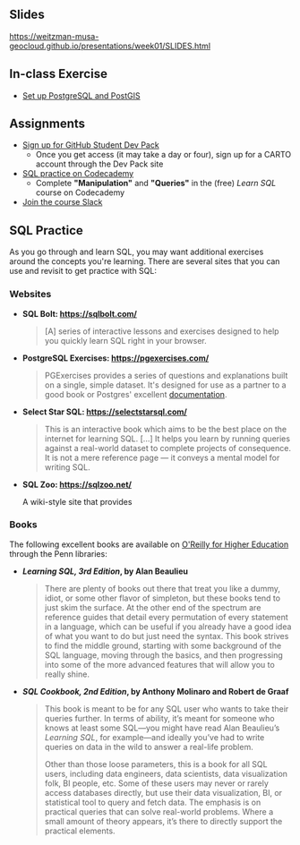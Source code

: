 ## Slides

https://weitzman-musa-geocloud.github.io/presentations/week01/SLIDES.html

## In-class Exercise

* [Set up PostgreSQL and PostGIS](ex_postgres.md)

## Assignments

* [Sign up for GitHub Student Dev Pack](https://education.github.com/pack)
  * Once you get access (it may take a day or four), sign up for a CARTO account through the Dev Pack site
* [SQL practice on Codecademy](https://www.codecademy.com/learn/learn-sql)
  * Complete **"Manipulation"** and **"Queries"** in the (free) _Learn SQL_ course on Codecademy
* [Join the course Slack](https://join.slack.com/t/musa-tools-track/shared_invite/zt-2ycxfcd2a-L5YYV8Mrbir726uuM8NODQ)

## SQL Practice

As you go through and learn SQL, you may want additional exercises around the concepts you're learning. There are several sites that you can use and revisit to get practice with SQL:

### Websites

* **SQL Bolt: https://sqlbolt.com/**

  > \[A\] series of interactive lessons and exercises designed to help you quickly learn SQL right in your browser.

* **PostgreSQL Exercises: https://pgexercises.com/**
  
  > PGExercises provides a series of questions and explanations built on a single, simple dataset. It's designed for use as a partner to a good book or Postgres' excellent [documentation](https://www.postgresql.org/docs/current/index.html).

* **Select Star SQL: https://selectstarsql.com/**

  > This is an interactive book which aims to be the best place on the internet for learning SQL. \[...\] It helps you learn by running queries against a real-world dataset to complete projects of consequence. It is not a mere reference page — it conveys a mental model for writing SQL.

* **SQL Zoo: https://sqlzoo.net/**

  A wiki-style site that provides 

### Books

The following excellent books are available on [O'Reilly for Higher Education](http://pwp.library.upenn.edu.proxy.library.upenn.edu/loggedin/pwp/pw-oreilly.html) through the Penn libraries:

* **_Learning SQL, 3rd Edition_, by Alan Beaulieu**
  
  > There are plenty of books out there that treat you like a dummy, idiot, or some other flavor of simpleton, but these books tend to just skim the surface. At the other end of the spectrum are reference guides that detail every permutation of every statement in a language, which can be useful if you already have a good idea of what you want to do but just need the syntax. This book strives to find the middle ground, starting with some background of the SQL language, moving through the basics, and then progressing into some of the more advanced features that will allow you to really shine.

* **_SQL Cookbook, 2nd Edition_, by Anthony Molinaro and Robert de Graaf**

  > This book is meant to be for any SQL user who wants to take their queries further. In terms of ability, it’s meant for someone who knows at least some SQL—you might have read Alan Beaulieu’s _Learning SQL_, for example—and ideally you’ve had to write queries on data in the wild to answer a real-life problem.
  >
  > Other than those loose parameters, this is a book for all SQL users, including data engineers, data scientists, data visualization folk, BI people, etc. Some of these users may never or rarely access databases directly, but use their data visualization, BI, or statistical tool to query and fetch data. The emphasis is on practical queries that can solve real-world problems. Where a small amount of theory appears, it’s there to directly support the practical elements.